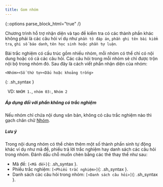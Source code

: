 ```yaml
---
title: Gom nhóm
---
```

{::options parse_block_html="true" /}

Chương trình hỗ trợ nhận diện và tạo đề kiểm tra có các thành phần khác không phải là các câu hỏi ví dụ như `phần tô đáp án`, `phần ghi tên bài kiểm tra`, `ghi số báo danh`, `tên học sinh hoặc phần tự luận`. 

Bài trắc nghiệm có cấu trúc gồm nhiều nhóm, mỗi nhóm có thể chỉ có nội dung hoặc có cả các câu hỏi. Các câu hỏi trong mỗi nhóm sẽ chỉ được trộn nội bộ trong nhóm đó. Sau đây là cách viết phần nhận diện của nhóm:
```
<Nhóm><Số thứ tự><Dấu hoặc khoảng trống>
```
{: .sh_syntax }

  VD: `NHÓM 1.`, `nhóm 03:`, `Nhóm 2`

<div class="note">
  <h5>Áp dụng đối với phần không có trắc nghiệm</h5>
  Nếu nhóm chỉ chứa nội dung văn bản, không có câu trắc nghiệm nào thì gạch chân chữ <u>Nhóm</u>.
</div>

<div class="note info">
  <h5>Lưu ý</h5>
  Trong nội dung nhóm có thể chèn thêm một số thành phần sinh tự động khác ví dụ như mã đề, phiếu trả lời trắc nghiệm hay danh sách các câu hỏi trong nhóm. Đánh dấu chỗ muốn chèn bằng các thẻ thay thế như sau:

  * Mã đề: `[<Mã đề>]`{: .sh_syntax }.
  * Phiếu trắc nghiệm: `[<Phiếu trắc nghiệm>]`{: .sh_syntax }.
  * Danh sách các câu hỏi trong nhóm: `[<Danh sách câu hỏi>]`{: .sh_syntax }.
</div>